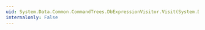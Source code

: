 ```yaml
---
uid: System.Data.Common.CommandTrees.DbExpressionVisitor.Visit(System.Data.Common.CommandTrees.DbUnionAllExpression)
internalonly: False
---
```

